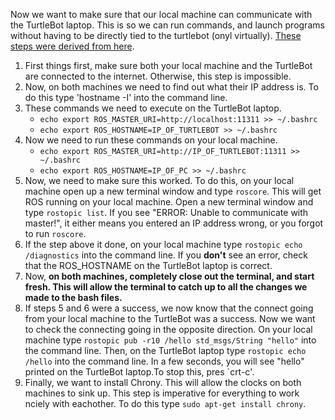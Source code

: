 Now we want to make sure that our local machine can communicate with the TurtleBot laptop. This is so we can run commands, and launch programs without having to be directly tied to the turtlebot (onyl virtually). [These steps were derived from here](http://wiki.ros.org/turtlebot/Tutorials/indigo/Network%20Configuration).

1. First things first, make sure both your local machine and the TurtleBot are connected to the internet. Otherwise, this step is impossible.
2. Now, on both machines we need to find out what their IP address is. To do this type 'hostname -I' into the command line.
3. These commands we need to execute on the TurtleBot laptop.
   - `echo export ROS_MASTER_URI=http://localhost:11311 >> ~/.bashrc`
   - `echo export ROS_HOSTNAME=IP_OF_TURTLEBOT >> ~/.bashrc`
4. Now we need to run these commands on your local machine.
   - `echo export ROS_MASTER_URI=http://IP_OF_TURTLEBOT:11311 >> ~/.bashrc`
   - `echo export ROS_HOSTNAME=IP_OF_PC >> ~/.bashrc`
5. Now, we need to make sure this worked. To do this, on your local machine open up a new terminal window and type `roscore`. This will get ROS running on your local machine. Open a new terminal window and type `rostopic list`. If you see "ERROR: Unable to communicate with master!", it either means you entered an IP address wrong, or you forgot to run `roscore`.
6. If the step above it done, on your local machine type `rostopic echo /diagnostics` into the command line. If you **don't** see an error, check that the ROS_HOSTNAME on the TurtleBot laptop is correct.
7. Now, **on both machines, completely close out the terminal, and start fresh. This will allow the terminal to catch up to all the changes we made to the bash files.**
8. If steps 5 and 6 were a success, we now know that the connect going from your local machine to the TurtleBot was a success. Now we want to check the connecting going in the opposite direction. On your local machine type `rostopic pub -r10 /hello std_msgs/String "hello"` into the command line. Then, on the TurtleBot laptop type `rostopic echo /hello` into the command line. In a few seconds, you will see "hello" printed on the TurtleBot laptop.To stop this, pres `crt-c'.
9. Finally, we want to install Chrony. This will allow the clocks on both machines to sink up. This step is imperative for everything to work nciely with eachother. To do this type `sudo apt-get install chrony`.
